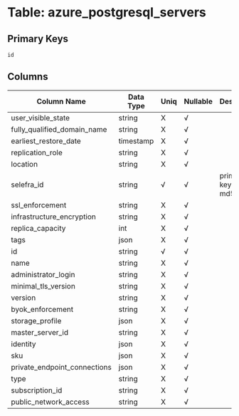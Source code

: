 # Table: azure_postgresql_servers

## Primary Keys 

```
id
```


## Columns 

|  Column Name   |  Data Type  | Uniq | Nullable | Description | 
|  ----  | ----  | ----  | ----  | ---- | 
| user_visible_state | string | X | √ |  | 
| fully_qualified_domain_name | string | X | √ |  | 
| earliest_restore_date | timestamp | X | √ |  | 
| replication_role | string | X | √ |  | 
| location | string | X | √ |  | 
| selefra_id | string | √ | √ | primary keys value md5 | 
| ssl_enforcement | string | X | √ |  | 
| infrastructure_encryption | string | X | √ |  | 
| replica_capacity | int | X | √ |  | 
| tags | json | X | √ |  | 
| id | string | √ | √ |  | 
| name | string | X | √ |  | 
| administrator_login | string | X | √ |  | 
| minimal_tls_version | string | X | √ |  | 
| version | string | X | √ |  | 
| byok_enforcement | string | X | √ |  | 
| storage_profile | json | X | √ |  | 
| master_server_id | string | X | √ |  | 
| identity | json | X | √ |  | 
| sku | json | X | √ |  | 
| private_endpoint_connections | json | X | √ |  | 
| type | string | X | √ |  | 
| subscription_id | string | X | √ |  | 
| public_network_access | string | X | √ |  | 



